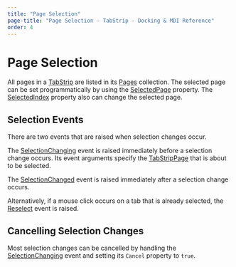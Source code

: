 ```yaml
---
title: "Page Selection"
page-title: "Page Selection - TabStrip - Docking & MDI Reference"
order: 4
---
```

# Page Selection

All pages in a [TabStrip](xref:ActiproSoftware.UI.WinForms.Controls.Docking.TabStrip) are listed in its [Pages](xref:ActiproSoftware.UI.WinForms.Controls.Docking.TabStrip.Pages) collection.  The selected page can be set programmatically by using the [SelectedPage](xref:ActiproSoftware.UI.WinForms.Controls.Docking.TabStrip.SelectedPage) property.  The [SelectedIndex](xref:ActiproSoftware.UI.WinForms.Controls.Docking.TabStrip.SelectedIndex) property also can change the selected page.

## Selection Events

There are two events that are raised when selection changes occur.

The [SelectionChanging](xref:ActiproSoftware.UI.WinForms.Controls.Docking.TabStrip.SelectionChanging) event is raised immediately before a selection change occurs.  Its event arguments specify the [TabStripPage](xref:ActiproSoftware.UI.WinForms.Controls.Docking.TabStripPage) that is about to be selected.

The [SelectionChanged](xref:ActiproSoftware.UI.WinForms.Controls.Docking.TabStrip.SelectionChanged) event is raised immediately after a selection change occurs.

Alternatively, if a mouse click occurs on a tab that is already selected, the [Reselect](xref:ActiproSoftware.UI.WinForms.Controls.Docking.TabStrip.Reselect) event is raised.

## Cancelling Selection Changes

Most selection changes can be cancelled by handling the [SelectionChanging](xref:ActiproSoftware.UI.WinForms.Controls.Docking.TabStrip.SelectionChanging) event and setting its `Cancel` property to `true`.
